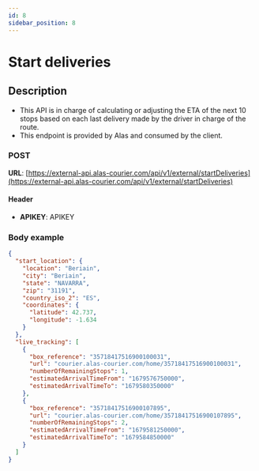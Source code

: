 ```yaml
---
id: 8
sidebar_position: 8
---
```


# Start deliveries

## Description
- This API is in charge of calculating or adjusting the ETA of the next 10 stops based on each last delivery made by the 
driver in charge of the route.
- This endpoint is provided by Alas and consumed by the client.

### POST
**URL**: [https://external-api.alas-courier.com/api/v1/external/startDeliveries](https://external-api.alas-courier.com/api/v1/external/startDeliveries)

#### Header
- **APIKEY**: APIKEY

### Body example

```json
{
  "start_location": {
    "location": "Beriain",
    "city": "Beriain",
    "state": "NAVARRA",
    "zip": "31191",
    "country_iso_2": "ES",
    "coordinates": {
      "latitude": 42.737,
      "longitude": -1.634
    }
  },
  "live_tracking": [
    {
      "box_reference": "35718417516900100031",
      "url": "courier.alas-courier.com/home/35718417516900100031",
      "numberOfRemainingStops": 1,
      "estimatedArrivalTimeFrom": "1679576750000",
      "estimatedArrivalTimeTo": "1679580350000"
    },
    {
      "box_reference": "35718417516900107895",
      "url": "courier.alas-courier.com/home/35718417516900107895",
      "numberOfRemainingStops": 2,
      "estimatedArrivalTimeFrom": "1679581250000",
      "estimatedArrivalTimeTo": "1679584850000"
    }
  ]
}
```
